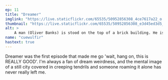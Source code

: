```yaml
---
ep: 11
title: "Dreamer"
imglink: "https://live.staticflickr.com/65535/50952856308_4ce7617a22_o.jpg"
thumbnail: "https://live.staticflickr.com/65535/50952856308_e3d45ed3d5_q.jpg"
alt: >
    A man (Oliver Banks) is stood on the top of a brick building. He is surrounded by darkness and illuminated from behind by a bright light. Tendrils creep up the side of the building, stretching towards him The drawing is done in black charcoal, and there is a hint of red on the tendrils. 
name: "cuewulfir"
hastext: true
---
```

Dreamer was the first episode that made me go 'wait, hang on, this is REALLY GOOD'. I'm always a fan of dream weirdness, and the mental image of a still city covered in creeping tendrils and someone roaming it alone has never really left me.
